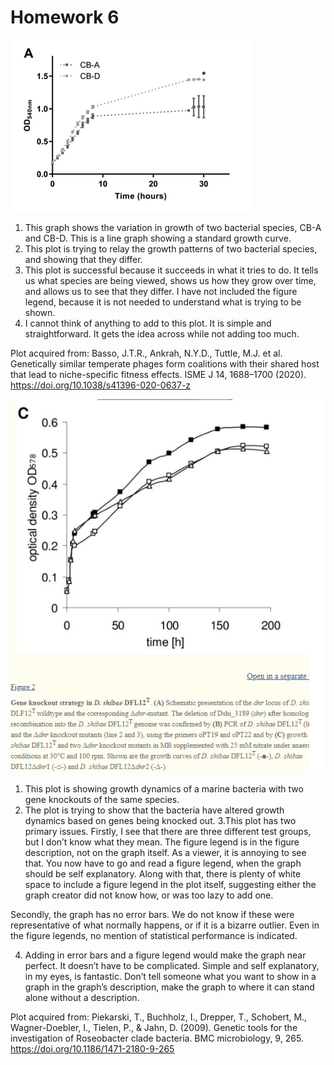 Homework 6
================

![The Good Plot](plots/goodplot.png)

1.  This graph shows the variation in growth of two bacterial species,
    CB-A and CB-D. This is a line graph showing a standard growth curve.
2.  This plot is trying to relay the growth patterns of two bacterial
    species, and showing that they differ.
3.  This plot is successful because it succeeds in what it tries to do.
    It tells us what species are being viewed, shows us how they grow
    over time, and allows us to see that they differ. I have not
    included the figure legend, because it is not needed to understand
    what is trying to be shown.
4.  I cannot think of anything to add to this plot. It is simple and
    straightforward. It gets the idea across while not adding too much.

Plot acquired from: Basso, J.T.R., Ankrah, N.Y.D., Tuttle, M.J. et al. 
Genetically similar temperate phages form coalitions with their shared
host that lead to niche-specific fitness effects. ISME J 14, 1688–1700
(2020). <https://doi.org/10.1038/s41396-020-0637-z>

![The Bad Plot](plots/badplot.png)

1.  This plot is showing growth dynamics of a marine bacteria with two
    gene knockouts of the same species.
2.  The plot is trying to show that the bacteria have altered growth
    dynamics based on genes being knocked out. 3.This plot has two
    primary issues. Firstly, I see that there are three different test
    groups, but I don’t know what they mean. The figure legend is in the
    figure description, not on the graph itself. As a viewer, it is
    annoying to see that. You now have to go and read a figure legend,
    when the graph should be self explanatory. Along with that, there is
    plenty of white space to include a figure legend in the plot itself,
    suggesting either the graph creator did not know how, or was too
    lazy to add one.

Secondly, the graph has no error bars. We do not know if these were
representative of what normally happens, or if it is a bizarre outlier.
Even in the figure legends, no mention of statistical performance is
indicated.

4.  Adding in error bars and a figure legend would make the graph near
    perfect. It doesn’t have to be complicated. Simple and self
    explanatory, in my eyes, is fantastic. Don’t tell someone what you
    want to show in a graph in the graph’s description, make the graph
    to where it can stand alone without a description.

Plot acquired from: Piekarski, T., Buchholz, I., Drepper, T., Schobert,
M., Wagner-Doebler, I., Tielen, P., & Jahn, D. (2009). Genetic tools for
the investigation of Roseobacter clade bacteria. BMC microbiology, 9,
265. <https://doi.org/10.1186/1471-2180-9-265>
